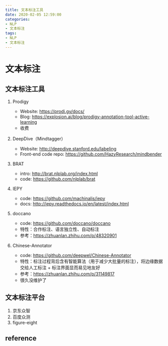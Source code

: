 ```yaml
---
title: 文本标注工具
date: 2020-02-05 12:59:00
categories:
- NLP
- 文本标注
tags:
- NLP
- 文本标注
---
```


# 文本标注

## 文本标注工具

1. Prodigy

   - Website: https://prodi.gy/docs/
   - Blog: https://explosion.ai/blog/prodigy-annotation-tool-active-learning
   - 收费

2. DeepDive（Mindtagger）

   - Website: http://deepdive.stanford.edu/labeling
   - Front-end code repo: https://github.com/HazyResearch/mindbender

3. BRAT

   - intro: http://brat.nlplab.org/index.html
   - code: https://github.com/nlplab/brat

4. IEPY

   - code: https://github.com/machinalis/iepy
   - docs: http://iepy.readthedocs.io/en/latest/index.html

5. doccano

    - code: https://github.com/doccano/doccano
    - 特性：合作标注、语言独立性、自动标注
    - 参考：https://zhuanlan.zhihu.com/p/48320901

6. Chinese-Annotator

    - code: https://github.com/deepwel/Chinese-Annotator
    - 特性：标注过程背后含有智能算法（用于减少大批量的标注），将边缘数据交给人工标注 + 标注界面显而易见地友好
    - 参考：https://zhuanlan.zhihu.com/p/31149817
    - 很久没维护了

## 文本标注平台

1. 京东众智
2. 百度众测
3. figure-eight

## reference